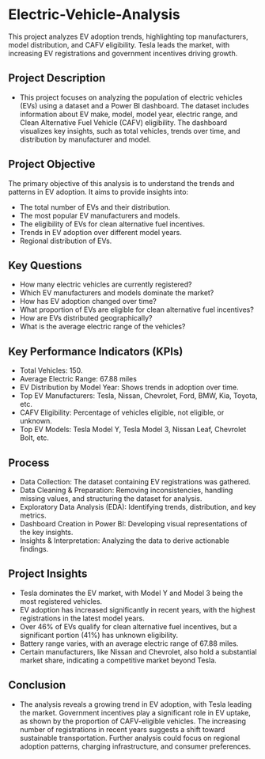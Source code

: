 # Electric-Vehicle-Analysis
This project analyzes EV adoption trends, highlighting top manufacturers, model distribution, and CAFV eligibility. Tesla leads the market, with increasing EV registrations and government incentives driving growth.


## Project Description
 - This project focuses on analyzing the population of electric vehicles (EVs) using a dataset and a Power BI dashboard. The dataset includes information about EV make, 
   model, model year, electric range, and Clean Alternative Fuel Vehicle (CAFV) eligibility. The dashboard visualizes key insights, such as total vehicles, trends over time, 
   and distribution by manufacturer and model.

## Project Objective
   The primary objective of this analysis is to understand the trends and patterns in EV adoption. It aims to provide insights into:
   - The total number of EVs and their distribution.
   - The most popular EV manufacturers and models.
   - The eligibility of EVs for clean alternative fuel incentives.
   - Trends in EV adoption over different model years.
   - Regional distribution of EVs.

     
 ## Key Questions
  - How many electric vehicles are currently registered?
  - Which EV manufacturers and models dominate the market?
  - How has EV adoption changed over time?
  - What proportion of EVs are eligible for clean alternative fuel incentives?
  - How are EVs distributed geographically?
  - What is the average electric range of the vehicles?

 ## Key Performance Indicators (KPIs)
   - Total Vehicles: 150.
   - Average Electric Range: 67.88 miles
   - EV Distribution by Model Year: Shows trends in adoption over time.
   - Top EV Manufacturers: Tesla, Nissan, Chevrolet, Ford, BMW, Kia, Toyota, etc.
   - CAFV Eligibility: Percentage of vehicles eligible, not eligible, or unknown.
   - Top EV Models: Tesla Model Y, Tesla Model 3, Nissan Leaf, Chevrolet Bolt, etc.

  ## Process
  - Data Collection: The dataset containing EV registrations was gathered.
  - Data Cleaning & Preparation: Removing inconsistencies, handling missing values, and structuring the dataset for analysis.
  - Exploratory Data Analysis (EDA): Identifying trends, distribution, and key metrics.
  - Dashboard Creation in Power BI: Developing visual representations of the key insights.
  - Insights & Interpretation: Analyzing the data to derive actionable findings.

  ## Project Insights
  - Tesla dominates the EV market, with Model Y and Model 3 being the most registered vehicles.
  - EV adoption has increased significantly in recent years, with the highest registrations in the latest model years.
  - Over 46% of EVs qualify for clean alternative fuel incentives, but a significant portion (41%) has unknown eligibility.
  - Battery range varies, with an average electric range of 67.88 miles.
  - Certain manufacturers, like Nissan and Chevrolet, also hold a substantial market share, indicating a competitive market beyond Tesla.

    
  ## Conclusion
   - The analysis reveals a growing trend in EV adoption, with Tesla leading the market. Government incentives play a significant role in EV uptake, as shown by the 
    proportion of CAFV-eligible vehicles. The increasing number of registrations in recent years suggests a shift toward sustainable transportation. Further analysis could 
    focus on regional adoption patterns, charging infrastructure, and consumer preferences.
